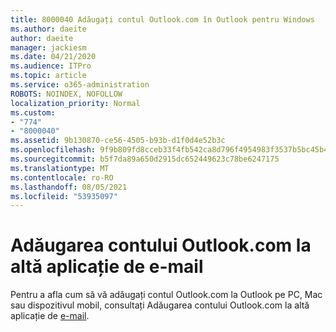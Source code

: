 ```yaml
---
title: 8000040 Adăugați contul Outlook.com în Outlook pentru Windows
ms.author: daeite
author: daeite
manager: jackiesm
ms.date: 04/21/2020
ms.audience: ITPro
ms.topic: article
ms.service: o365-administration
ROBOTS: NOINDEX, NOFOLLOW
localization_priority: Normal
ms.custom:
- "774"
- "8000040"
ms.assetid: 9b130870-ce56-4505-b93b-d1f0d4e52b3c
ms.openlocfilehash: 9f9b809fd8cceb33f4fb542ca8d796f4954983f3537b5bc45b47a68b96f999b6
ms.sourcegitcommit: b5f7da89a650d2915dc652449623c78be6247175
ms.translationtype: MT
ms.contentlocale: ro-RO
ms.lasthandoff: 08/05/2021
ms.locfileid: "53935097"
---
```

# <a name="add-your-outlookcom-account-to-another-mail-app"></a>Adăugarea contului Outlook.com la altă aplicație de e-mail

Pentru a afla cum să vă adăugați contul Outlook.com la Outlook pe PC, Mac sau dispozitivul mobil, consultați Adăugarea contului Outlook.com la altă aplicație de [e-mail](https://support.office.com/article/73f3b178-0009-41ae-aab1-87b80fa94970?wt.mc_id=Office_Outlook_com_Alchemy).
  